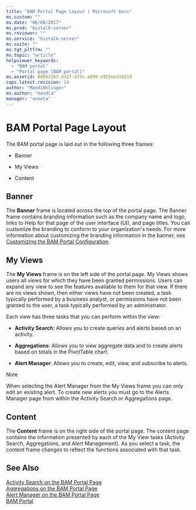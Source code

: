 ```yaml
---
title: "BAM Portal Page Layout | Microsoft Docs"
ms.custom: ""
ms.date: "06/08/2017"
ms.prod: "biztalk-server"
ms.reviewer: ""
ms.service: "biztalk-server"
ms.suite: ""
ms.tgt_pltfrm: ""
ms.topic: "article"
helpviewer_keywords: 
  - "BAM portal"
  - "Portal page [BAM portal]"
ms.assetid: 0d8833b7-dd2f-475c-a890-e925ee47d219
caps.latest.revision: 24
author: "MandiOhlinger"
ms.author: "mandia"
manager: "anneta"
---
```

# BAM Portal Page Layout
The BAM portal page is laid out in the following three frames:  
  
-   Banner  
  
-   My Views  
  
-   Content  
  
## Banner  
 The **Banner** frame is located across the top of the portal page. The Banner frame contains branding information such as the company name and logo, links to Help for that page of the user interface (UI), and page titles. You can customize the branding to conform to your organization's needs. For more information about customizing the branding information in the banner, see [Customizing the BAM Portal Configuration](../core/customizing-the-bam-portal-configuration.md).  
  
## My Views  
 The **My Views** frame is on the left side of the portal page. My Views shows users all views for which they have been granted permissions. Users can expand any view to see the features available to them for that view. If there are no views shown, then either views have not been created, a task typically performed by a business analyst, or permissions have not been granted to the user, a task typically performed by an administrator.  
  
 Each view has three tasks that you can perform within the view:  
  
-   **Activity Search**: Allows you to create queries and alerts based on an activity.  
  
-   **Aggregations**: Allows you to view aggregate data and to create alerts based on totals in the PivotTable chart.  
  
-   **Alert Manager**: Allows you to create, edit, view, and subscribe to alerts.  
  
> [!NOTE]
>  When selecting the Alert Manager from the My Views frame you can only edit an existing alert. To create new alerts you must go to the Alerts Manager page from within the Activity Search or Aggregations page.  
  
## Content  
 The **Content** frame is on the right side of the portal page. The content page contains the information presented by each of the My View tasks (Activity Search, Aggregations, and Alert Management). As you select a task, the content frame changes to reflect the functions associated with that task.  
  
## See Also  
 [Activity Search on the BAM Portal Page](../core/activity-search-on-the-bam-portal-page.md)   
 [Aggregations on the BAM Portal Page](../core/aggregations-on-the-bam-portal-page.md)   
 [Alert Manager on the BAM Portal Page](../core/alert-manager-on-the-bam-portal-page.md)   
 [BAM Portal](../core/bam-portal.md)